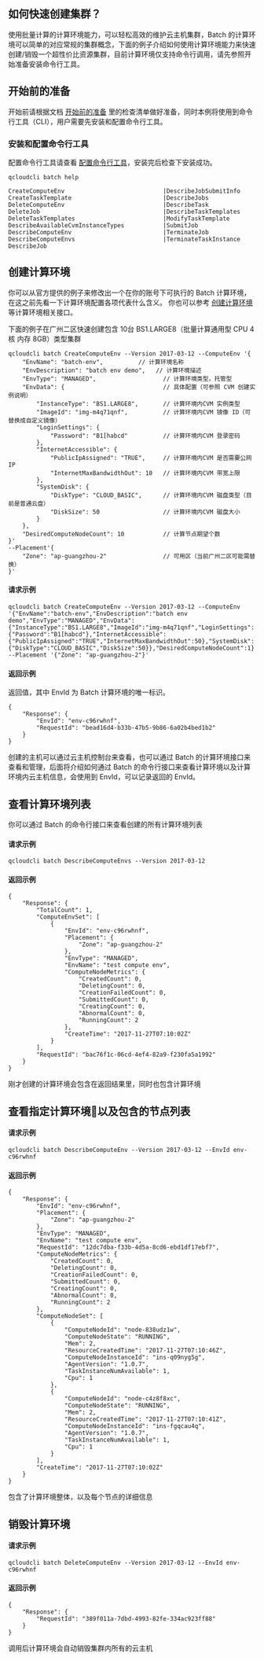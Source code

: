 ## 如何快速创建集群？
使用批量计算的计算环境能力，可以轻松高效的维护云主机集群，Batch 的计算环境可以简单的对应常规的集群概念，下面的例子介绍如何使用计算环境能力来快速创建/销毁一个超性价比资源集群，目前计算环境仅支持命令行调用，请先参照开始准备安装命令行工具。

## 开始前的准备
开始前请根据文档 [开始前的准备](/doc/product/599/10807) 里的检查清单做好准备，同时本例将使用到命令行工具（CLI），用户需要先安装和配置命令行工具。

### 安装和配置命令行工具
配置命令行工具请查看 [配置命令行工具](/doc/product/440/6184)，安装完后检查下安装成功。
```
qcloudcli batch help

CreateComputeEnv                        	|DescribeJobSubmitInfo
CreateTaskTemplate                      	|DescribeJobs
DeleteComputeEnv                        	|DescribeTask
DeleteJob                               	|DescribeTaskTemplates
DeleteTaskTemplates                     	|ModifyTaskTemplate
DescribeAvailableCvmInstanceTypes       	|SubmitJob
DescribeComputeEnv                      	|TerminateJob
DescribeComputeEnvs                     	|TerminateTaskInstance
DescribeJob
```

## 创建计算环境

你可以从官方提供的例子来修改出一个在你的账号下可执行的 Batch 计算环境，在这之前先看一下计算环境配置各项代表什么含义。
你也可以参考 [创建计算环境](/document/api/599/12691) 等计算环境相关接口。

下面的例子在广州二区快速创建包含 10台 BS1.LARGE8（批量计算通用型 CPU 4核 内存 8GB）类型集群

```
qcloudcli batch CreateComputeEnv --Version 2017-03-12 --ComputeEnv '{
    "EnvName": "batch-env",          // 计算环境名称
    "EnvDescription": "batch env demo",   // 计算环境描述
    "EnvType": "MANAGED",                   // 计算环境类型，托管型
    "EnvData": {                            // 具体配置（可参照 CVM 创建实例说明）
        "InstanceType": "BS1.LARGE8",       // 计算环境内CVM 实例类型
        "ImageId": "img-m4q71qnf",          // 计算环境内CVM 镜像 ID（可替换成自定义镜像）
        "LoginSettings": {
            "Password": "B1[habcd"          // 计算环境内CVM 登录密码
        },
        "InternetAccessible": {
            "PublicIpAssigned": "TRUE",     // 计算环境内CVM 是否需要公网IP
            "InternetMaxBandwidthOut": 10   // 计算环境内CVM 带宽上限
        },
        "SystemDisk": {
            "DiskType": "CLOUD_BASIC",      // 计算环境内CVM 磁盘类型（目前是普通云盘）
            "DiskSize": 50                  // 计算环境内CVM 磁盘大小
        }
    },
    "DesiredComputeNodeCount": 10           // 计算节点期望个数
}'
--Placement'{
    "Zone": "ap-guangzhou-2"                // 可用区（当前广州二区可能需替换）
}'
```

#### 请求示例
```
qcloudcli batch CreateComputeEnv --Version 2017-03-12 --ComputeEnv '{"EnvName":"batch-env","EnvDescription":"batch env demo","EnvType":"MANAGED","EnvData":{"InstanceType":"BS1.LARGE8","ImageId":"img-m4q71qnf","LoginSettings":{"Password":"B1[habcd"},"InternetAccessible":{"PublicIpAssigned":"TRUE","InternetMaxBandwidthOut":50},"SystemDisk":{"DiskType":"CLOUD_BASIC","DiskSize":50}},"DesiredComputeNodeCount":1}' --Placement '{"Zone": "ap-guangzhou-2"}'
```

#### 返回示例
返回值，其中 EnvId 为 Batch 计算环境的唯一标识。
```
{
    "Response": {
        "EnvId": "env-c96rwhnf",
        "RequestId": "bead16d4-b33b-47b5-9b86-6a02b4bed1b2"
    }
}
```
创建的主机可以通过云主机控制台来查看，也可以通过 Batch 的计算环境接口来查看和管理，后面将介绍如何通过 Batch 的命令行接口来查看计算环境以及计算环境内云主机信息，会使用到 EnvId，可以记录返回的 EnvId。

## 查看计算环境列表

你可以通过 Batch 的命令行接口来查看创建的所有计算环境列表

#### 请求示例
```
qcloudcli batch DescribeComputeEnvs --Version 2017-03-12
```

#### 返回示例
```
{
    "Response": {
        "TotalCount": 1,
        "ComputeEnvSet": [
            {
                "EnvId": "env-c96rwhnf",
                "Placement": {
                    "Zone": "ap-guangzhou-2"
                },
                "EnvType": "MANAGED",
                "EnvName": "test compute env",
                "ComputeNodeMetrics": {
                    "CreatedCount": 0,
                    "DeletingCount": 0,
                    "CreationFailedCount": 0,
                    "SubmittedCount": 0,
                    "CreatingCount": 0,
                    "AbnormalCount": 0,
                    "RunningCount": 2
                },
                "CreateTime": "2017-11-27T07:10:02Z"
            }
        ],
        "RequestId": "bac76f1c-06cd-4ef4-82a9-f230fa5a1992"
    }
}
```
刚才创建的计算环境会包含在返回结果里，同时也包含计算环境

## 查看指定计算环境以及包含的节点列表
#### 请求示例
```
qcloudcli batch DescribeComputeEnv --Version 2017-03-12 --EnvId env-c96rwhnf
```

#### 返回示例
```
{
    "Response": {
        "EnvId": "env-c96rwhnf",
        "Placement": {
            "Zone": "ap-guangzhou-2"
        },
        "EnvType": "MANAGED",
        "EnvName": "test compute env",
        "RequestId": "12dc7dba-f33b-4d5a-8cd6-ebd1df17ebf7",
        "ComputeNodeMetrics": {
            "CreatedCount": 0,
            "DeletingCount": 0,
            "CreationFailedCount": 0,
            "SubmittedCount": 0,
            "CreatingCount": 0,
            "AbnormalCount": 0,
            "RunningCount": 2
        },
        "ComputeNodeSet": [
            {
                "ComputeNodeId": "node-838udz1w",
                "ComputeNodeState": "RUNNING",
                "Mem": 2,
                "ResourceCreatedTime": "2017-11-27T07:10:46Z",
                "ComputeNodeInstanceId": "ins-q09nyg5g",
                "AgentVersion": "1.0.7",
                "TaskInstanceNumAvailable": 1,
                "Cpu": 1
            },
            {
                "ComputeNodeId": "node-c4z8f8xc",
                "ComputeNodeState": "RUNNING",
                "Mem": 2,
                "ResourceCreatedTime": "2017-11-27T07:10:41Z",
                "ComputeNodeInstanceId": "ins-fgqcau4q",
                "AgentVersion": "1.0.7",
                "TaskInstanceNumAvailable": 1,
                "Cpu": 1
            }
        ],
        "CreateTime": "2017-11-27T07:10:02Z"
    }
}
```

包含了计算环境整体，以及每个节点的详细信息

## 销毁计算环境
#### 请求示例
```
qcloudcli batch DeleteComputeEnv --Version 2017-03-12 --EnvId env-c96rwhnf
```

#### 返回示例
```
{
    "Response": {
        "RequestId": "389f011a-7dbd-4993-82fe-334ac923ff88"
    }
}
```

调用后计算环境会自动销毁集群内所有的云主机
